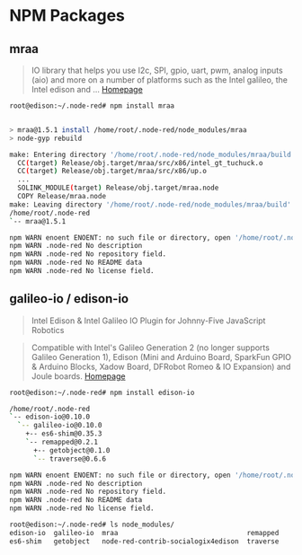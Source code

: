 # NPM Packages

## mraa

> IO library that helps you use I2c, SPI, gpio, uart, pwm, analog inputs (aio) and more on a number of platforms such as the Intel galileo, the Intel edison and ... [Homepage](https://www.npmjs.com/package/mraa)

```sh
root@edison:~/.node-red# npm install mraa
```

```sh

> mraa@1.5.1 install /home/root/.node-red/node_modules/mraa
> node-gyp rebuild

make: Entering directory '/home/root/.node-red/node_modules/mraa/build'
  CC(target) Release/obj.target/mraa/src/x86/intel_gt_tuchuck.o
  CC(target) Release/obj.target/mraa/src/x86/up.o
  ...
  SOLINK_MODULE(target) Release/obj.target/mraa.node
  COPY Release/mraa.node
make: Leaving directory '/home/root/.node-red/node_modules/mraa/build'
/home/root/.node-red
`-- mraa@1.5.1 

npm WARN enoent ENOENT: no such file or directory, open '/home/root/.node-red/package.json'
npm WARN .node-red No description
npm WARN .node-red No repository field.
npm WARN .node-red No README data
npm WARN .node-red No license field.
```

## galileo-io / edison-io

> Intel Edison & Intel Galileo IO Plugin for Johnny-Five JavaScript Robotics 

> Compatible with Intel's Galileo Generation 2 (no longer supports Galileo Generation 1), Edison (Mini and Arduino Board, SparkFun GPIO & Arduino Blocks, Xadow Board, DFRobot Romeo & IO Expansion) and Joule boards. [Homepage](https://www.npmjs.com/package/galileo-io)

```sh
root@edison:~/.node-red# npm install edison-io
```

```sh
/home/root/.node-red
`-- edison-io@0.10.0 
  `-- galileo-io@0.10.0 
    +-- es6-shim@0.35.3 
    `-- remapped@0.2.1 
      +-- getobject@0.1.0 
      `-- traverse@0.6.6 

npm WARN enoent ENOENT: no such file or directory, open '/home/root/.node-red/package.json'
npm WARN .node-red No description
npm WARN .node-red No repository field.
npm WARN .node-red No README data
npm WARN .node-red No license field.
```

```sh
root@edison:~/.node-red# ls node_modules/
edison-io  galileo-io  mraa                                remapped
es6-shim   getobject   node-red-contrib-socialogix4edison  traverse
```